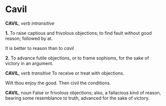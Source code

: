 # Cavil

**CAVIL**, _verb intransitive_

**1.** To raise captious and frivolous objections; to find fault without good reason; followed by at.

It is better to reason than to _cavil_

**2.** To advance futile objections, or to frame sophisms, for the sake of victory in an argument.

**CAVIL**, _verb transitive_ To receive or treat with objections.

Wilt thou enjoy the good. Then civil the conditions.

**CAVIL**, _noun_ False or frivolous objections; also, a fallacious kind of reason, bearing some resemblance to truth, advanced for the sake of victory.